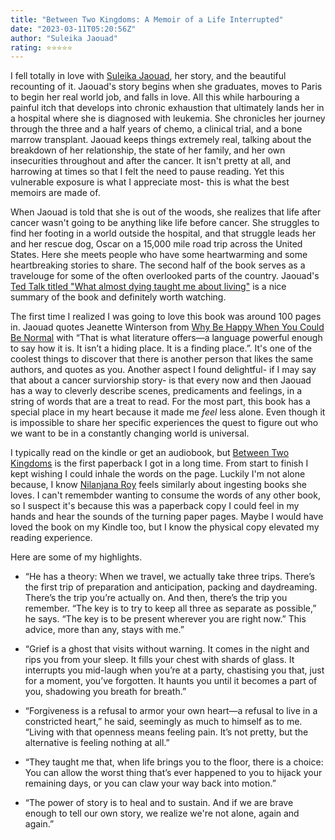 ```yaml
---
title: "Between Two Kingdoms: A Memoir of a Life Interrupted"
date: "2023-03-11T05:20:56Z"
author: "Suleika Jaouad"
rating: ⭐⭐⭐⭐⭐
---
```


I fell totally in love with <a href="https://www.goodreads.com/author/show/15223974.Suleika_Jaouad">Suleika Jaouad</a>, her story, and the beautiful recounting of it. Jaouad's story begins when she graduates, moves to Paris to begin her real world job, and falls in love. All this while harbouring a painful itch that develops into chronic exhaustion that ultimately lands her in a hospital where she is diagnosed with leukemia. She chronicles her journey through the three and a half years of chemo, a clinical trial, and a bone marrow transplant. Jaouad keeps things extremely real, talking about the breakdown of her relationship, the state of her family, and her own insecurities throughout and after the cancer. It isn't pretty at all, and harrowing at times so that I felt the need to pause reading. Yet this vulnerable exposure is what I appreciate most- this is what the best memoirs are made of.

When Jaouad is told that she is out of the woods, she realizes that life after cancer wasn't going to be anything like life before cancer. She struggles to find her footing in a world outside the hospital, and that struggle leads her and her rescue dog, Oscar on a 15,000 mile road trip across the United States. Here she meets people who have some heartwarming and some heartbreaking stories to share. The second half of the book serves as a travelouge for some of the often overlooked parts of the country. Jaouad's <a href="https://www.ted.com/talks/suleika_jaouad_what_almost_dying_taught_me_about_living?utm_campaign=tedspread&utm_medium=referral&utm_source=tedcomshare">Ted Talk titled "What almost dying taught me about living"</a> is a nice summary of the book and definitely worth watching. 

The first time I realized I was going to love this book was around 100 pages in. Jaouad quotes Jeanette Winterson from <a href="https://www.goodreads.com/book/show/11395597-why-be-happy-when-you-could-be-normal">Why Be Happy When You Could Be Normal</a> with “That is what literature offers—a language powerful enough to say how it is. It isn’t a hiding place. It is a finding place.”. It's one of the coolest things to discover that there is another person that likes the same authors, and quotes as you. Another aspect I found delightful- if I may say that about a cancer surviorship story- is that every now and then Jaouad has a way to cleverly describe scenes, predicaments and feelings, in a string of words that are a treat to read. For the most part, this book has a special place in my heart because it made me <i>feel</i> less alone. Even though it is impossible to share her specific experiences the quest to figure out who we want to be in a constantly changing world is universal. 

I typically read on the kindle or get an audiobook, but <a href="https://www.goodreads.com/book/show/50743767-between-two-kingdoms">Between Two Kingdoms</a> is the first paperback I got in a long time. From start to finish I kept wishing I could inhale the words on the page. Luckily I'm not alone because, I know <a href="https://nilanjanaroy.com/the-girl-who-ate-books/">Nilanjana Roy</a> feels similarly about ingesting books she loves. I can't remembder wanting to consume the words of any other book, so I suspect it's because this was a paperback copy I could feel in my hands and hear the sounds of the turning paper pages. Maybe I would have loved the book on my Kindle too, but I know the physical copy elevated my reading experience.  

Here are some of my highlights.

* “He has a theory: When we travel, we actually take three trips. There’s the first trip of preparation and anticipation, packing and daydreaming. There’s the trip you’re actually on. And then, there’s the trip you remember. “The key is to try to keep all three as separate as possible,” he says. “The key is to be present wherever you are right now.” This advice, more than any, stays with me.” 

* “Grief is a ghost that visits without warning. It comes in the night and rips you from your sleep. It fills your chest with shards of glass. It interrupts you mid-laugh when you’re at a party, chastising you that, just for a moment, you’ve forgotten. It haunts you until it becomes a part of you, shadowing you breath for breath.” 

* “Forgiveness is a refusal to armor your own heart—a refusal to live in a constricted heart,” he said, seemingly as much to himself as to me. “Living with that openness means feeling pain. It’s not pretty, but the alternative is feeling nothing at all.” 

* “They taught me that, when life brings you to the floor, there is a choice: You can allow the worst thing that’s ever happened to you to hijack your remaining days, or you can claw your way back into motion.” 

* “The power of story is to heal and to sustain. And if we are brave enough to tell our own story, we realize we're not alone, again and again.” 